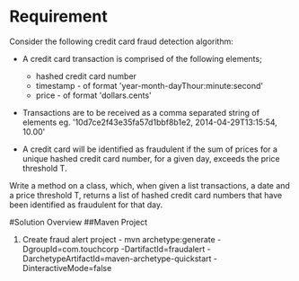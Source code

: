 # Requirement 
Consider the following credit card fraud detection algorithm:

* A credit card transaction is comprised of the following elements;
	+ hashed credit card number
	+ timestamp - of format 'year-month-dayThour:minute:second'
	+ price - of format 'dollars.cents'
	
* Transactions are to be received as a comma separated string of elements eg. '10d7ce2f43e35fa57d1bbf8b1e2, 2014-04-29T13:15:54, 10.00'

* A credit card will be identified as fraudulent if the sum of prices for a unique hashed credit card number, for a given day, exceeds the price threshold T.

Write a method on a class, which, when given a list transactions, a date and a price threshold T, returns a list of hashed credit card numbers that have been identified as fraudulent for that day.

#Solution Overview
##Maven Project
1. Create fraud alert project - mvn archetype:generate -DgroupId=com.touchcorp -DartifactId=fraudalert -DarchetypeArtifactId=maven-archetype-quickstart -DinteractiveMode=false


